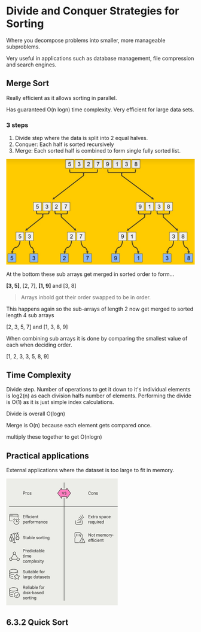 # Divide and Conquer Strategies for Sorting

Where you decompose problems into smaller, more manageable subproblems.

Very useful in applications such as database management, file compression and search engines.

## Merge Sort

Really efficient as it allows sorting in parallel.

Has guaranteed O(n logn) time complexity. Very efficient for large data sets.

### 3 steps

1. Divide step where the data is split into 2 equal halves.
2. Conquer: Each half is sorted recursively
3. Merge: Each sorted half is combined to form single fully sorted list.

![Division of an array into multiple sub arrays](image-6.png)

At the bottom these sub arrays get merged in sorted order to form...

**[3, 5]**, [2, 7], **[1, 9]** and [3, 8]

> Arrays inbold got their order swapped to be in order.

This happens again so the sub-arrays of length 2 now get merged to sorted length 4 sub arrays

[2, 3, 5, 7] and [1, 3, 8, 9]

When combining sub arrays it is done by comparing the smallest value of each when deciding order.

[1, 2, 3, 3, 5, 8, 9]

## Time Complexity

Divide step. Number of operations to get it down to it's individual elements is log2(n) as each division halfs number of elements. Performing the divide is O(1) as it is just simple index calculations.

Divide is overall O(logn)

Merge is O(n) because each element gets compared once. 

multiply these together to get O(nlogn)

## Practical applications

External applications where the dataset is too large to fit in memory.

![Pros and cons of merge sort](image-7.png)

## 6.3.2 Quick Sort